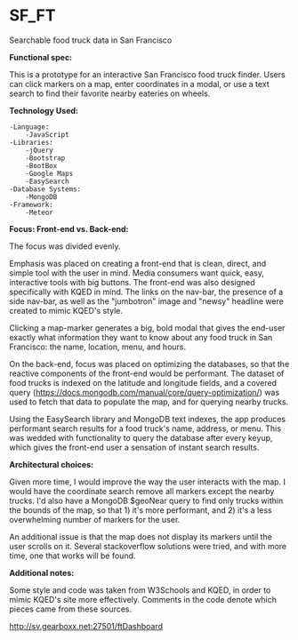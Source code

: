 # SF_FT
Searchable food truck data in San Francisco

<strong>Functional spec:</strong>

  This is a prototype for an interactive San Francisco food truck finder. Users can click markers on a map, enter coordinates in a modal, or use a text search to find their favorite nearby eateries on wheels.

<strong>Technology Used:</strong>

    -Language:
        -JavaScript
    -Libraries:
        -jQuery
        -Bootstrap
        -BootBox
        -Google Maps
        -EasySearch
    -Database Systems:
        -MongoDB
    -Framework:
        -Meteor

<strong>Focus: Front-end vs. Back-end:</strong>

  The focus was divided evenly. 

  Emphasis was placed on creating a front-end that is clean, direct, and simple tool with the user in mind. Media consumers want quick, easy, interactive tools with big buttons. The front-end was also designed specifically with KQED in mind. The links on the nav-bar, the presence of a side nav-bar, as well as the "jumbotron" image and "newsy" headline were created to mimic KQED's style.

  Clicking a map-marker generates a big, bold modal that gives the end-user exactly what information they want to know about any food truck in San Francisco: the name, location, menu, and hours.

  On the back-end, focus was placed on optimizing the databases, so that the reactive components of the front-end would be performant. The dataset of food trucks is indexed on the latitude and longitude fields, and a covered query (https://docs.mongodb.com/manual/core/query-optimization/) was used to fetch that data to populate the map, and for querying nearby trucks.

  Using the EasySearch library and MongoDB text indexes, the app produces performant search results for a food truck's name, address, or menu. This was wedded with functionality to query the database after every keyup, which gives the front-end user a sensation of instant search results.  

<strong>Architectural choices:</strong>

  Given more time, I would improve the way the user interacts with the map. I would have the coordinate search remove all markers except the nearby trucks. I'd also have a MongoDB $geoNear query to find only trucks within the bounds of the map, so that 1) it's more performant, and 2) it's a less overwhelming number of markers for the user.
  
  An additional issue is that the map does not display its markers until the user scrolls on it. Several stackoverflow solutions were tried, and with more time, one that works will be found.

<strong>Additional notes:</strong>

  Some style and code was taken from W3Schools and KQED, in order to mimic KQED's site more effectively. Comments in the code denote which pieces came from these sources.

http://sv.gearboxx.net:27501/ftDashboard
